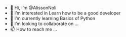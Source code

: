- 👋 Hi, I’m @AlissonNoli
- 👀 I’m interested in Learn how to be a good developer
- 🌱 I’m currently learning Basics of Python
- 💞️ I’m looking to collaborate on ...
- 📫 How to reach me ...

<!---
AlissonNoli/AlissonNoli is a ✨ special ✨ repository because its `README.md` (this file) appears on your GitHub profile.
You can click the Preview link to take a look at your changes.
--->
